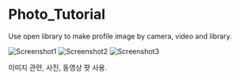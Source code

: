 # Photo_Tutorial

Use open library to make profile image by camera, video and library.

![Screenshot1](https://github.com/iOS-Xcode/Photo_Tutorial/tree/main/Photo_Tutorial/screenshot1.png?raw=true "screenshot1")
![Screenshot2](https://github.com/iOS-Xcode/Photo_Tutorial/tree/main/Photo_Tutorial/screenshot2.png?raw=true "screenshot2")
![Screenshot3](https://github.com/iOS-Xcode/Photo_Tutorial/tree/main/Photo_Tutorial/screenshot3.png?raw=true "screenshot3")

이미지 관련, 사진, 동영상 팟 사용.
